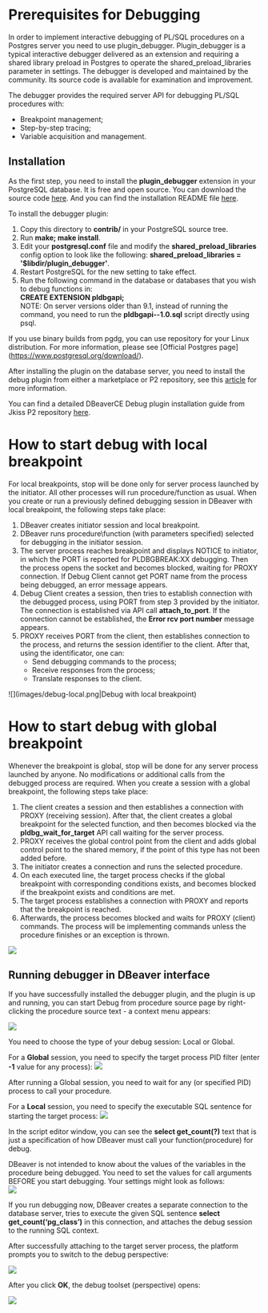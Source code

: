 # Prerequisites for Debugging
In order to implement interactive debugging of PL/SQL procedures on a Postgres server you need to use plugin_debugger. Plugin_debugger is a typical interactive debugger delivered as an extension and requiring a  shared library preload in Postgres to operate the shared_preload_libraries parameter in settings. The debugger is developed and maintained by the community. Its source code is available for examination and improvement.
 
The debugger provides the required server API for debugging PL/SQL procedures with:

* Breakpoint management;
* Step-by-step tracing;
* Variable acquisition and management.

Installation
------------

As the first step, you need to install the **plugin_debugger** extension in your PostgreSQL database. It is free and open source. You can download the source code [here](https://git.postgresql.org/gitweb/?p=pldebugger.git;a=tree). And you can find the installation README file [here](https://git.postgresql.org/gitweb/?p=pldebugger.git;a=blob_plain;f=README.pldebugger;hb=HEAD).

To install the debugger plugin:

1. Copy this directory to **contrib/** in your PostgreSQL source tree.
2. Run **make; make install**.
3. Edit your **postgresql.conf** file and modify the **shared_preload_libraries** config option to look like the following: **shared_preload_libraries = '$libdir/plugin_debugger'**.
5. Restart PostgreSQL for the new setting to take effect.
6. Run the following command in the database or databases that you wish to debug functions in:  
   **CREATE EXTENSION pldbgapi;**  
  NOTE: On server versions older than 9.1, instead of running the command, you need to run the **pldbgapi--1.0.sql** script directly using psql.

If you use binary builds from pgdg, you can use repository for your Linux distribution. For more information, please see [Official Postgres page] (https://www.postgresql.org/download/).

After installing the plugin on the database server, you need to install the debug plugin from either a marketplace or P2 repository, see this [article](Optional-extensions) for more information.

You can find a detailed DBeaverCE Debug plugin installation guide from Jkiss P2 repository [here](DebugPluginInstall).

# How to start debug with local breakpoint
For local breakpoints, stop will be done only for server process launched by the initiator. All other processes will run procedure/function as usual. When you create or run a previously defined debugging session in DBeaver with local breakpoint, the following steps take place:

1. DBeaver creates initiator session and local breakpoint.
2. DBeaver runs procedure\function (with parameters specified) selected for debugging in the initiator session. 
3. The server process reaches breakpoint and displays NOTICE to initiator, in which the PORT is reported for PLDBGBREAK:XX debugging. Then the process opens the socket and becomes blocked, waiting for PROXY connection. If Debug Client cannot get PORT name from the process being debugged, an error message appears.
4. Debug Client creates a session, then tries to establish connection with the debugged process, using PORT from step 3 provided by the initiator. The connection is established via API call **attach_to_port**. If the connection cannot be established, the **Error rcv port number** message appears.
5. PROXY receives PORT from the client, then establishes connection to the process, and returns the session identifier to the client. After that, using the identificator, one can:
   * Send debugging commands to the process;
   * Receive responses from the process;
   * Translate responses to the client.

![](images/debug-local.png|Debug with local breakpoint)

# How to start debug with global breakpoint
Whenever the breakpoint is global, stop will be done for any server process launched by anyone. No modifications or additional calls from the debugged process are required. When you create a session with a global breakpoint, the following steps take place:

1. The client creates a session and then establishes a connection with PROXY (receiving session). After that, the client creates a global breakpoint  for the selected function, and then becomes blocked via the **pldbg_wait_for_target** API call waiting for the server process.
2. PROXY receives the global control point from the client and adds global control point to the shared memory, if the point of this type has not been added before.
3. The initiator creates a connection and runs the selected procedure.
4. On each executed line, the target process checks if the global breakpoint with corresponding conditions exists, and becomes blocked if the breakpoint exists and conditions are met.
5. The target process establishes a connection with PROXY and reports that the breakpoint is reached.
6. Afterwards, the process becomes blocked and waits for PROXY (client) commands. The process will be implementing commands unless the procedure finishes or an exception is thrown. 

![](images/debug-global.png)

Running debugger in DBeaver interface
------------
If you have successfully installed the debugger plugin, and the plugin is up and running, you can start Debug from procedure source page by right-clicking the procedure source text - a context menu appears:

![](images/start-debug.PNG)

You need to choose the type of your debug session: Local or Global.

For a **Global** session, you need to specify the target process PID filter (enter **-1** value for any process): 
![](images/start-debug-global.PNG)

After running a Global session, you need to wait for any (or specified PID) process to call your procedure.

For a **Local** session, you need to specify the executable SQL sentence for starting the target process: 
![](images/start-debug-local.PNG)

In the script editor window, you can see the **select get_count(?)** text that is just a specification of how DBeaver must call your function(procedure) for debug. 

DBeaver is not intended to know about the values of the variables in the procedure being debugged. You need to set the values for call arguments BEFORE you start debugging. 
Your settings might look as follows:  
![](images/start-debug-local-params.png)

If you run debugging now, DBeaver creates a separate connection to the database server, tries to execute the given SQL sentence **select get_count(‘pg_class’)** in this connection, and attaches the debug session to the running SQL context.

After successfully attaching to the target server process, the platform prompts you to switch to the debug perspective:

![](images/debug-perspective.PNG)

After you click **OK**, the debug toolset (perspective) opens:
  
![](images/debug-perspective-win.png)
